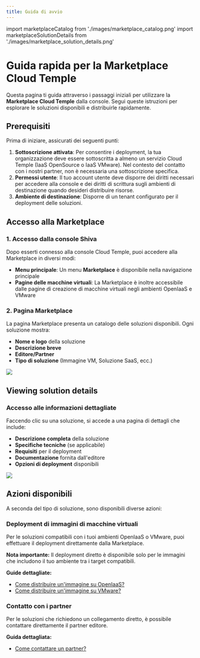 ```yaml
---
title: Guida di avvio
---
```

import marketplaceCatalog from './images/marketplace_catalog.png'
import marketplaceSolutionDetails from './images/marketplace_solution_details.png'

# Guida rapida per la Marketplace Cloud Temple

Questa pagina ti guida attraverso i passaggi iniziali per utilizzare la **Marketplace Cloud Temple** dalla console. Segui queste istruzioni per esplorare le soluzioni disponibili e distribuirle rapidamente.

## Prerequisiti

Prima di iniziare, assicurati dei seguenti punti:

1. **Sottoscrizione attivata**: Per consentire i deployment, la tua organizzazione deve essere sottoscritta a almeno un servizio Cloud Temple (IaaS OpenSource o IaaS VMware). Nel contesto del contatto con i nostri partner, non è necessaria una sottoscrizione specifica.
2. **Permessi utente**: Il tuo account utente deve disporre dei diritti necessari per accedere alla console e dei diritti di scrittura sugli ambienti di destinazione quando desideri distribuire risorse.
3. **Ambiente di destinazione**: Disporre di un tenant configurato per il deployment delle soluzioni.

## Accesso alla Marketplace

### 1. Accesso dalla console Shiva

Dopo esserti connesso alla console Cloud Temple, puoi accedere alla Marketplace in diversi modi:

- **Menu principale**: Un menu **Marketplace** è disponibile nella navigazione principale
- **Pagine delle macchine virtuali**: La Marketplace è inoltre accessibile dalle pagine di creazione di macchine virtuali negli ambienti OpenIaaS e VMware

### 2. Pagina Marketplace

La pagina Marketplace presenta un catalogo delle soluzioni disponibili. Ogni soluzione mostra:

- **Nome e logo** della soluzione  
- **Descrizione breve**  
- **Editore/Partner**  
- **Tipo di soluzione** (Immagine VM, Soluzione SaaS, ecc.)

<img src={marketplaceCatalog} />

## Viewing solution details

### Accesso alle informazioni dettagliate

Faccendo clic su una soluzione, si accede a una pagina di dettagli che include:

- **Descrizione completa** della soluzione  
- **Specifiche tecniche** (se applicabile)  
- **Requisiti** per il deployment  
- **Documentazione** fornita dall'editore  
- **Opzioni di deployment** disponibili  

<img src={marketplaceSolutionDetails} />

## Azioni disponibili

A seconda del tipo di soluzione, sono disponibili diverse azioni:

### Deployment di immagini di macchine virtuali

Per le soluzioni compatibili con i tuoi ambienti OpenIaaS o VMware, puoi effettuare il deployment direttamente dalla Marketplace.

**Nota importante:** Il deployment diretto è disponibile solo per le immagini che includono il tuo ambiente tra i target compatibili.

**Guide dettagliate:**
- [Come distribuire un'immagine su OpenIaaS?](tutorials/deploy_openiaas)
- [Come distribuire un'immagine su VMware?](tutorials/deploy_vmware)

### Contatto con i partner

Per le soluzioni che richiedono un collegamento diretto, è possibile contattare direttamente il partner editore.

**Guida dettagliata:**
- [Come contattare un partner?](tutorials/contact_partner)